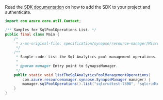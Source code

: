 Read the [SDK documentation](https://github.com/Azure/azure-sdk-for-java/blob/azure-resourcemanager-synapse_1.0.0-beta.6/sdk/synapse/azure-resourcemanager-synapse/README.md) on how to add the SDK to your project and authenticate.

```java
import com.azure.core.util.Context;

/** Samples for SqlPoolOperations List. */
public final class Main {
    /*
     * x-ms-original-file: specification/synapse/resource-manager/Microsoft.Synapse/stable/2021-06-01/examples/ListSqlPoolOperations.json
     */
    /**
     * Sample code: List the Sql Analytics pool management operations.
     *
     * @param manager Entry point to SynapseManager.
     */
    public static void listTheSqlAnalyticsPoolManagementOperations(
        com.azure.resourcemanager.synapse.SynapseManager manager) {
        manager.sqlPoolOperations().list("sqlcrudtest-7398", "sqlcrudtest-4645", "testdb", Context.NONE);
    }
}
```
